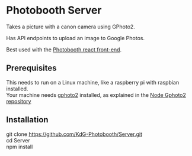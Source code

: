 # Photobooth Server

Takes a picture with a canon camera using GPhoto2. 

Has API endpoints to upload an image to Google Photos.

Best used with the [Photobooth react front-end](https://github.com/KdG-Photobooth/Photobooth).

## Prerequisites
This needs to run on a Linux machine, like a raspberry pi with raspbian installed.  
Your machine needs [gphoto2](https://github.com/lwille/node-gphoto2) installed, as explained in the [Node Gphoto2 repository](https://github.com/lwille/node-gphoto2)

## Installation

git clone https://github.com/KdG-Photobooth/Server.git  
cd Server  
npm install

